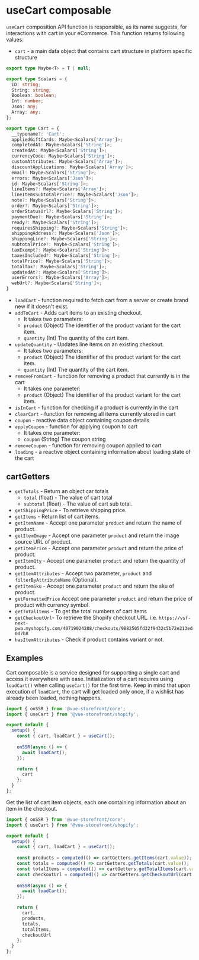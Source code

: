 # useCart composable

`useCart` composition API function is responsible, as its name suggests, for interactions with cart in your eCommerce. This function returns following values:

- `cart` - a main data object that contains cart structure in platform specific structure
```typescript
export type Maybe<T> = T | null;

export type Scalars = {
  ID: string;
  String: string;
  Boolean: boolean;
  Int: number;
  Json: any;
  Array: any;
};

export type Cart = {
  __typename?: 'Cart';
  appliedGiftCards: Maybe<Scalars['Array']>;
  completedAt: Maybe<Scalars['String']>;
  createdAt: Maybe<Scalars['String']>;
  currencyCode: Maybe<Scalars['String']>;
  customAttributes: Maybe<Scalars['Array']>;
  discountApplications: Maybe<Scalars['Array']>;
  email: Maybe<Scalars['String']>;
  errors: Maybe<Scalars['Json']>;
  id: Maybe<Scalars['String']>;
  lineItems?: Maybe<Scalars['Array']>;
  lineItemsSubtotalPrice?: Maybe<Scalars['Json']>;
  note?: Maybe<Scalars['String']>;
  order?: Maybe<Scalars['String']>;
  orderStatusUrl?: Maybe<Scalars['String']>;
  paymentDue?: Maybe<Scalars['String']>;
  ready?: Maybe<Scalars['String']>;
  requiresShipping?: Maybe<Scalars['String']>;
  shippingAddress?: Maybe<Scalars['Json']>;
  shippingLine?: Maybe<Scalars['String']>;
  subtotalPrice?: Maybe<Scalars['String']>;
  taxExempt?: Maybe<Scalars['String']>;
  taxesIncluded?: Maybe<Scalars['String']>;
  totalPrice?: Maybe<Scalars['String']>;
  totalTax?: Maybe<Scalars['String']>;
  updatedAt?: Maybe<Scalars['String']>;
  userErrors?: Maybe<Scalars['Array']>;
  webUrl?: Maybe<Scalars['String']>;
}
```
- `loadCart` - function required to fetch cart from a server or create brand new if it doesn't exist.
- `addToCart` - Adds cart items to an existing checkout.
    - It takes two parameters:
    - `product` (Object) The identifier of the product variant for the cart item.
    - `quantity` (Int) The quantity of the cart item.
- `updateQuantity` - Updates line items on an existing checkout.
    - It takes two parameters:
    - `product` (Object) The identifier of the product variant for the cart item.
    - `quantity` (Int) The quantity of the cart item.
- `removeFromCart` - function for removing a product that currently is in the cart
    - It takes one parameter:
    - `product` (Object) The identifier of the product variant for the cart item.
- `isInCart` - function for checking if a product is currently in the cart
- `clearCart` - function for removing all items currently stored in cart
- `coupon` - reactive data object containing coupon details
- `applyCoupon` - function for applying coupon to cart
    - It takes one parameter:
    - `coupon` (String) The coupon string
- `removeCoupon` - function for removing coupon applied to cart
- `loading` - a reactive object containing information about loading state of the cart

## cartGetters

- `getTotals` - Return an object car totals
    - `total` (float) - The value of cart total
    - `subtotal` (float) - The value of cart sub total.
- `getShippingPrice` - To retrieve shipping price. 
- `getItems` - Return list of cart items.
- `getItemName` - Accept one parameter `product` and return the name of product.
- `getItemImage` - Accept one parameter `product` and return the image source URL of product.
- `getItemPrice` - Accept one parameter `product` and return the price of product.
- `getItemQty` - Accept one parameter `product` and return the quantity of product.
- `getItemAttributes` - Accept two parameter, `product` and `filterByAttributeName` (Optional). 
- `getItemSku` - Accept one parameter `product` and return the sku of product.
- `getFormattedPrice` Accept one parameter `product` and return the price of product with currency symbol.
- `getTotalItems` - To get the total numbers of cart items
- `getCheckoutUrl`- To retrieve the Shopify checkout URL. i.e. `https://vsf-next-pwa.myshopify.com/40719024288/checkouts/9882505fd32f9432c5b72e213ed0d7b8`
- `hasItemAttributes` - Check if product contains variant or not.

## Examples
Cart composable is a service designed for supporting a single cart and access it everywhere with ease. 
Initialization of a cart requires using `loadCart()` when calling `useCart()` for the first time. Keep in mind that upon
execution of `loadCart`, the cart will get loaded only once, if a wishlist has already been loaded, nothing happens.  

```javascript
import { onSSR } from '@vue-storefront/core';
import { useCart } from '@vue-storefront/shopify';

export default {
  setup() {
    const { cart, loadCart } = useCart();
    
    onSSR(async () => {
      await loadCart();
    });

    return {
      cart
    };
  }
};
```

Get the list of cart item objects, each one containing information about an item in the checkout.

```javascript
import { onSSR } from '@vue-storefront/core';
import { useCart } from '@vue-storefront/shopify';

export default {
  setup() {
    const { cart, loadCart } = useCart();
    
    const products = computed(() => cartGetters.getItems(cart.value));
    const totals = computed(() => cartGetters.getTotals(cart.value));
    const totalItems = computed(() => cartGetters.getTotalItems(cart.value));
    const checkoutUrl = computed(() => cartGetters.getCheckoutUrl(cart.value));
    
    onSSR(async () => {
      await loadCart();
    });

    return {
      cart,
      products,
      totals,
      totalItems,
      checkoutUrl
    };
  }
};
```
